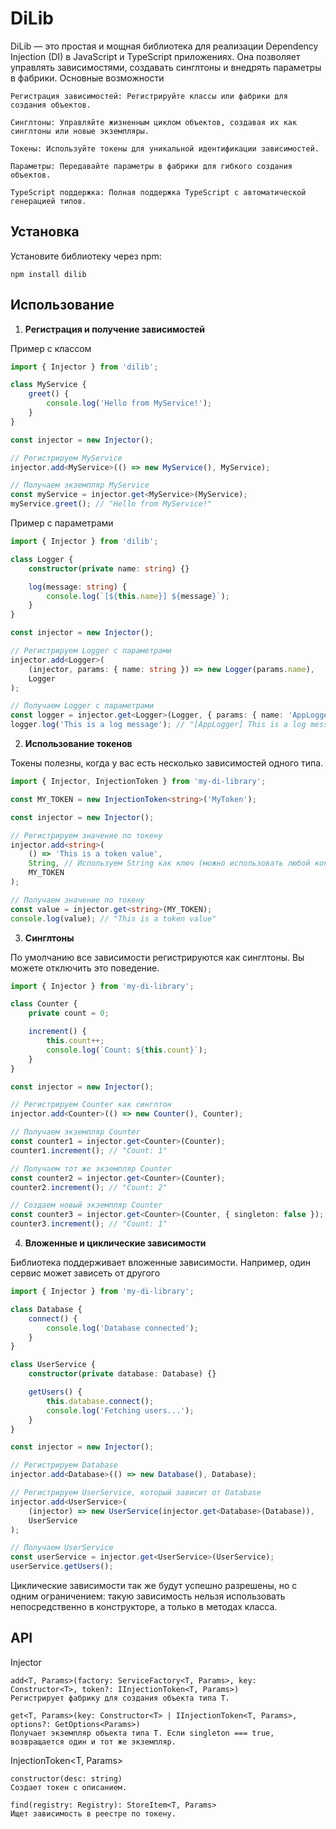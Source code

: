 # DiLib

DiLib — это простая и мощная библиотека для реализации Dependency Injection (DI) в JavaScript и TypeScript приложениях. Она позволяет управлять зависимостями, создавать синглтоны и внедрять параметры в фабрики.
Основные возможности

    Регистрация зависимостей: Регистрируйте классы или фабрики для создания объектов.

    Синглтоны: Управляйте жизненным циклом объектов, создавая их как синглтоны или новые экземпляры.

    Токены: Используйте токены для уникальной идентификации зависимостей.

    Параметры: Передавайте параметры в фабрики для гибкого создания объектов.

    TypeScript поддержка: Полная поддержка TypeScript с автоматической генерацией типов.

## Установка

Установите библиотеку через npm:

```npm install dilib```

## Использование
1. **Регистрация и получение зависимостей**
  
Пример с классом

```typescript
import { Injector } from 'dilib';

class MyService {
    greet() {
        console.log('Hello from MyService!');
    }
}

const injector = new Injector();

// Регистрируем MyService
injector.add<MyService>(() => new MyService(), MyService);

// Получаем экземпляр MyService
const myService = injector.get<MyService>(MyService);
myService.greet(); // "Hello from MyService!"
```

Пример с параметрами

```typescript
import { Injector } from 'dilib';

class Logger {
    constructor(private name: string) {}

    log(message: string) {
        console.log(`[${this.name}] ${message}`);
    }
}

const injector = new Injector();

// Регистрируем Logger с параметрами
injector.add<Logger>(
	(injector, params: { name: string }) => new Logger(params.name),
	Logger
);

// Получаем Logger с параметрами
const logger = injector.get<Logger>(Logger, { params: { name: 'AppLogger' } });
logger.log('This is a log message'); // "[AppLogger] This is a log message"
```

2. **Использование токенов**

Токены полезны, когда у вас есть несколько зависимостей одного типа.

```typescript
import { Injector, InjectionToken } from 'my-di-library';

const MY_TOKEN = new InjectionToken<string>('MyToken');

const injector = new Injector();

// Регистрируем значение по токену
injector.add<string>(
    () => 'This is a token value',
    String, // Используем String как ключ (можно использовать любой конструктор)
    MY_TOKEN
);

// Получаем значение по токену
const value = injector.get<string>(MY_TOKEN);
console.log(value); // "This is a token value"
```

3. **Синглтоны**

По умолчанию все зависимости регистрируются как синглтоны.
Вы можете отключить это поведение.

```typescript
import { Injector } from 'my-di-library';

class Counter {
    private count = 0;

    increment() {
        this.count++;
        console.log(`Count: ${this.count}`);
    }
}

const injector = new Injector();

// Регистрируем Counter как синглтон
injector.add<Counter>(() => new Counter(), Counter);

// Получаем экземпляр Counter
const counter1 = injector.get<Counter>(Counter);
counter1.increment(); // "Count: 1"

// Получаем тот же экземпляр Counter
const counter2 = injector.get<Counter>(Counter);
counter2.increment(); // "Count: 2"

// Создаем новый экземпляр Counter
const counter3 = injector.get<Counter>(Counter, { singleton: false });
counter3.increment(); // "Count: 1"
```

4. **Вложенные и циклические зависимости**

Библиотека поддерживает вложенные зависимости.
Например, один сервис может зависеть от другого

```typescript
import { Injector } from 'my-di-library';

class Database {
    connect() {
        console.log('Database connected');
    }
}

class UserService {
    constructor(private database: Database) {}

    getUsers() {
        this.database.connect();
        console.log('Fetching users...');
    }
}

const injector = new Injector();

// Регистрируем Database
injector.add<Database>(() => new Database(), Database);

// Регистрируем UserService, который зависит от Database
injector.add<UserService>(
    (injector) => new UserService(injector.get<Database>(Database)),
    UserService
);

// Получаем UserService
const userService = injector.get<UserService>(UserService);
userService.getUsers(); 
```

Циклические зависимости так же будут успешно разрешены,
но с одним ограничением: такую зависимость нельзя использовать непосредственно в конструкторе,
а только в методах класса.

## API
Injector

    add<T, Params>(factory: ServiceFactory<T, Params>, key: Constructor<T>, token?: IInjectionToken<T, Params>)
    Регистрирует фабрику для создания объекта типа T.

    get<T, Params>(key: Constructor<T> | IInjectionToken<T, Params>, options?: GetOptions<Params>)
    Получает экземпляр объекта типа T. Если singleton === true, возвращается один и тот же экземпляр.

InjectionToken<T, Params>

    constructor(desc: string)
    Создает токен с описанием.

    find(registry: Registry): StoreItem<T, Params>
    Ищет зависимость в реестре по токену.
